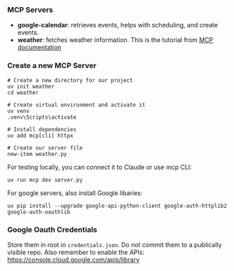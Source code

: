 ### MCP Servers

- **google-calendar**: retrieves events, helps with scheduling, and create events.
- **weather**: fetches weather information. This is the tutorial from [MCP documentation](https://modelcontextprotocol.io/quickstart/server)

### Create a new MCP Server

```
# Create a new directory for our project
uv init weather
cd weather

# Create virtual environment and activate it
uv venv
.venv\Scripts\activate

# Install dependencies
uv add mcp[cli] httpx

# Create our server file
new-item weather.py
```

For testing locally, you can connect it to Claude or use mcp CLI:

`uv run mcp dev server.py`

For google servers, also install Google libaries:

`uv pip install --upgrade google-api-python-client google-auth-httplib2 google-auth-oauthlib`

### Google Oauth Credentials

Store them in root in `credentials.json`. Do not commit them to a publically visible repo. Also remember to enable the APIs: https://console.cloud.google.com/apis/library
